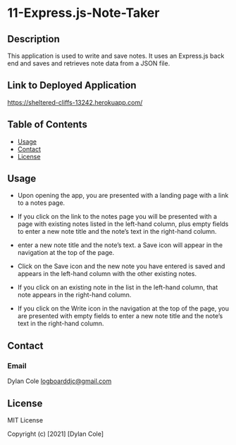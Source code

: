 # 11-Express.js-Note-Taker

## Description

This application is used to write and save notes. It uses an Express.js back end and saves and retrieves note data from a JSON file.

##  Link to Deployed Application

https://sheltered-cliffs-13242.herokuapp.com/

## Table of Contents

- [Usage](#usage)
- [Contact](#contact)
- [License](#license)

## Usage

- Upon opening the app, you are presented with a landing page with a link to a notes page. 

- If you click on the link to the notes page
you will be presented with a page with existing notes listed in the left-hand column, plus empty fields to enter a new note title and the note’s text in the right-hand column.

- enter a new note title and the note’s text. a Save icon will appear in the navigation at the top of the page.

- Click on the Save icon and the new note you have entered is saved and appears in the left-hand column with the other existing notes.

- If you click on an existing note in the list in the left-hand column, that note appears in the right-hand column.

- If you click on the Write icon in the navigation at the top of the page, you are presented with empty fields to enter a new note title and the note’s text in the right-hand column.

## Contact

### Email

Dylan Cole <logboarddjc@gmail.com>

## License

MIT License

Copyright (c) [2021] [Dylan Cole]